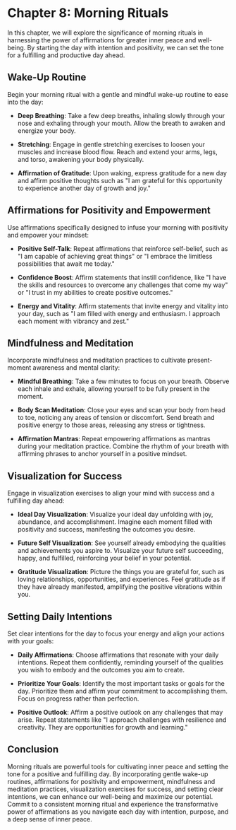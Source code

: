 Chapter 8: Morning Rituals
==========================

In this chapter, we will explore the significance of morning rituals in harnessing the power of affirmations for greater inner peace and well-being. By starting the day with intention and positivity, we can set the tone for a fulfilling and productive day ahead.

Wake-Up Routine
---------------

Begin your morning ritual with a gentle and mindful wake-up routine to ease into the day:

* **Deep Breathing**: Take a few deep breaths, inhaling slowly through your nose and exhaling through your mouth. Allow the breath to awaken and energize your body.

* **Stretching**: Engage in gentle stretching exercises to loosen your muscles and increase blood flow. Reach and extend your arms, legs, and torso, awakening your body physically.

* **Affirmation of Gratitude**: Upon waking, express gratitude for a new day and affirm positive thoughts such as "I am grateful for this opportunity to experience another day of growth and joy."

Affirmations for Positivity and Empowerment
-------------------------------------------

Use affirmations specifically designed to infuse your morning with positivity and empower your mindset:

* **Positive Self-Talk**: Repeat affirmations that reinforce self-belief, such as "I am capable of achieving great things" or "I embrace the limitless possibilities that await me today."

* **Confidence Boost**: Affirm statements that instill confidence, like "I have the skills and resources to overcome any challenges that come my way" or "I trust in my abilities to create positive outcomes."

* **Energy and Vitality**: Affirm statements that invite energy and vitality into your day, such as "I am filled with energy and enthusiasm. I approach each moment with vibrancy and zest."

Mindfulness and Meditation
--------------------------

Incorporate mindfulness and meditation practices to cultivate present-moment awareness and mental clarity:

* **Mindful Breathing**: Take a few minutes to focus on your breath. Observe each inhale and exhale, allowing yourself to be fully present in the moment.

* **Body Scan Meditation**: Close your eyes and scan your body from head to toe, noticing any areas of tension or discomfort. Send breath and positive energy to those areas, releasing any stress or tightness.

* **Affirmation Mantras**: Repeat empowering affirmations as mantras during your meditation practice. Combine the rhythm of your breath with affirming phrases to anchor yourself in a positive mindset.

Visualization for Success
-------------------------

Engage in visualization exercises to align your mind with success and a fulfilling day ahead:

* **Ideal Day Visualization**: Visualize your ideal day unfolding with joy, abundance, and accomplishment. Imagine each moment filled with positivity and success, manifesting the outcomes you desire.

* **Future Self Visualization**: See yourself already embodying the qualities and achievements you aspire to. Visualize your future self succeeding, happy, and fulfilled, reinforcing your belief in your potential.

* **Gratitude Visualization**: Picture the things you are grateful for, such as loving relationships, opportunities, and experiences. Feel gratitude as if they have already manifested, amplifying the positive vibrations within you.

Setting Daily Intentions
------------------------

Set clear intentions for the day to focus your energy and align your actions with your goals:

* **Daily Affirmations**: Choose affirmations that resonate with your daily intentions. Repeat them confidently, reminding yourself of the qualities you wish to embody and the outcomes you aim to create.

* **Prioritize Your Goals**: Identify the most important tasks or goals for the day. Prioritize them and affirm your commitment to accomplishing them. Focus on progress rather than perfection.

* **Positive Outlook**: Affirm a positive outlook on any challenges that may arise. Repeat statements like "I approach challenges with resilience and creativity. They are opportunities for growth and learning."

Conclusion
----------

Morning rituals are powerful tools for cultivating inner peace and setting the tone for a positive and fulfilling day. By incorporating gentle wake-up routines, affirmations for positivity and empowerment, mindfulness and meditation practices, visualization exercises for success, and setting clear intentions, we can enhance our well-being and maximize our potential. Commit to a consistent morning ritual and experience the transformative power of affirmations as you navigate each day with intention, purpose, and a deep sense of inner peace.
